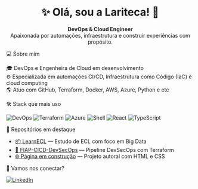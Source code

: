 <h1 align="center">✨ Olá, sou a Lariteca! 🚀</h1>

<p align="center">
  <strong>DevOps & Cloud Engineer</strong> <br/>
  Apaixonada por automações, infraestrutura e construir experiências com propósito.
</p>

💻 Sobre mim

🎓 DevOps e Engenheira de Cloud em desenvolvimento  
⚙️ Especializada em automações CI/CD, Infraestrutura como Código (IaC) e cloud computing  
🌎 Atuo com GitHub, Terraform, Docker, AWS, Azure, Python e etc

🛠️ Stack que mais uso

![DevOps](https://img.shields.io/badge/-DevOps-blueviolet?style=flat&logo=githubactions)
![Terraform](https://img.shields.io/badge/-Terraform-623CE4?style=flat&logo=terraform&logoColor=white)
![Azure](https://img.shields.io/badge/-Azure-0078D4?style=flat&logo=microsoftazure)
![Shell](https://img.shields.io/badge/-Shell-black?style=flat&logo=gnu-bash)
![React](https://img.shields.io/badge/-React-61DAFB?style=flat&logo=react)
![TypeScript](https://img.shields.io/badge/-TypeScript-3178C6?style=flat&logo=typescript)

📌 Repositórios em destaque

- [📦 LearnECL](https://github.com/Lariteca/LearnECL) — Estudo de ECL com foco em Big Data
- [🔐 FIAP-CICD-DevSecOps](https://github.com/Lariteca/FIAP-CICD-DevSecOps) — Pipeline DevSecOps com Terraform
- [🌐 Página em construção](https://github.com/Lariteca/Pagina-em-constru-o) — Projeto autoral com HTML e CSS

💬 Vamos nos conectar?

[![LinkedIn](https://img.shields.io/badge/-LinkedIn-0A66C2?style=flat&logo=linkedin&logoColor=white)](https://www.linkedin.com/in/lariteca)
